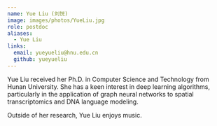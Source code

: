 ```yaml
---
name: Yue Liu (刘悦)
image: images/photos/YueLiu.jpg
role: postdoc
aliases:
  - Yue Liu
links:
  email: yueyueliu@hnu.edu.cn
  github: yueyueliu
---
```


Yue Liu received her Ph.D. in Computer Science and Technology from Hunan University. She has a keen interest in deep learning algorithms, particularly in the application of graph neural networks to spatial transcriptomics and DNA language modeling.

Outside of her research, Yue Liu enjoys music.
